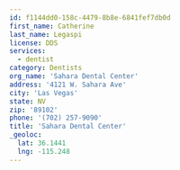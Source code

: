 ```yaml
---
id: f1144dd0-158c-4479-8b8e-6841fef7db0d
first_name: Catherine
last_name: Legaspi
license: DDS
services:
  - dentist
category: Dentists
org_name: 'Sahara Dental Center'
address: '4121 W. Sahara Ave'
city: 'Las Vegas'
state: NV
zip: '89102'
phone: '(702) 257-9090'
title: 'Sahara Dental Center'
_geoloc:
  lat: 36.1441
  lng: -115.248
---
```

